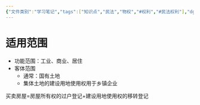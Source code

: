 ```yaml
---
{"文件类别":"学习笔记","tags":["知识点","民法","物权","#权利","#民法权利"],"dg-publish":true,"permalink":"/学习笔记studyup/物权法学/建设用地使用权/","dgPassFrontmatter":true,"created":"2024-10-16T18:57:11.650+08:00","updated":"2024-11-14T18:48:43.297+08:00"}
---
```


# 适用范围
- 功能范围：工业、商业、居住
- 客体范围
	- 通常：国有土地
	- 集体土地的建设用地使用权用于乡镇企业


买卖房屋=房屋所有权的过户登记+建设用地使用权的移转登记